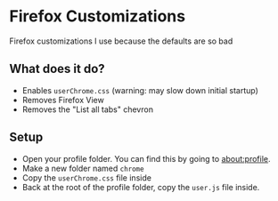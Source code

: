 # Firefox Customizations

Firefox customizations I use because the defaults are so bad

## What does it do?

- Enables `userChrome.css` (warning: may slow down initial startup)
- Removes Firefox View
- Removes the "List all tabs" chevron

## Setup

- Open your profile folder. You can find this by going to [about:profile](about:profile).
- Make a new folder named `chrome`
- Copy the `userChrome.css` file inside
- Back at the root of the profile folder, copy the `user.js` file inside.
